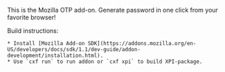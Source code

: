 This is the Mozilla OTP add-on. Generate password in one click from your favorite browser!

Build instructions:

    * Install [Mozilla Add-on SDK](https://addons.mozilla.org/en-US/developers/docs/sdk/1.1/dev-guide/addon-development/installation.html).
    * Use `cxf run` to run addon or `cxf xpi` to build XPI-package.